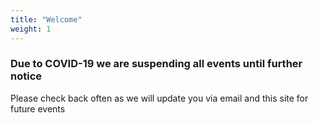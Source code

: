 ```yaml
---
title: "Welcome"
weight: 1
---
```


### Due to COVID-19 we are suspending all events until further notice
Please check back often as we will update you via email and this site for future events